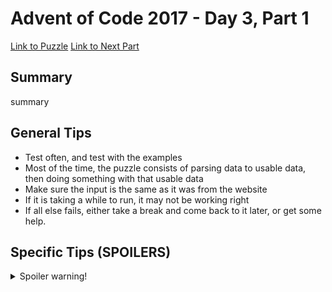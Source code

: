 # Advent of Code 2017 - Day 3, Part 1

[Link to Puzzle](https://adventofcode.com/2017/day/3)
[Link to Next Part](https://github.com/CodingAP/unofficial-aoc-syllabus/blob/main/years/2017/day3/part2.md)

## Summary
summary

## General Tips
- Test often, and test with the examples
- Most of the time, the puzzle consists of parsing data to usable data, then doing something with that usable data
- Make sure the input is the same as it was from the website
- If it is taking a while to run, it may not be working right
- If all else fails, either take a break and come back to it later, or get some help.

## Specific Tips (SPOILERS)
<details> <summary>Spoiler warning!</summary>

specific tips

</details>